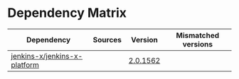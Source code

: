# Dependency Matrix

Dependency | Sources | Version | Mismatched versions
---------- | ------- | ------- | -------------------
[jenkins-x/jenkins-x-platform](https://github.com/jenkins-x/jenkins-x-platform) |  | [2.0.1562](https://github.com/jenkins-x/jenkins-x-platform/releases/tag/v2.0.1562) | 
